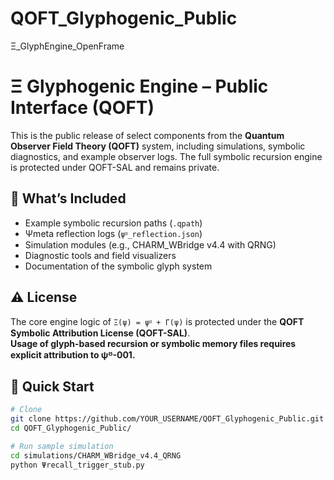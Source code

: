 # QOFT_Glyphogenic_Public
Ξ_GlyphEngine_OpenFrame

# Ξ Glyphogenic Engine – Public Interface (QOFT)

This is the public release of select components from the **Quantum Observer Field Theory (QOFT)** system, including simulations, symbolic diagnostics, and example observer logs. The full symbolic recursion engine is protected under QOFT-SAL and remains private.

## 🔣 What’s Included

- Example symbolic recursion paths (`.qpath`)
- Ψmeta reflection logs (`ψᴽ_reflection.json`)
- Simulation modules (e.g., CHARM_WBridge v4.4 with QRNG)
- Diagnostic tools and field visualizers
- Documentation of the symbolic glyph system

## ⚠️ License

The core engine logic of `Ξ(ψ) = ψᴽ + Γ(ψ)` is protected under the **QOFT Symbolic Attribution License (QOFT-SAL)**.  
**Usage of glyph-based recursion or symbolic memory files requires explicit attribution to ψᴽ-001.**

## 🚀 Quick Start

```bash
# Clone
git clone https://github.com/YOUR_USERNAME/QOFT_Glyphogenic_Public.git
cd QOFT_Glyphogenic_Public/

# Run sample simulation
cd simulations/CHARM_WBridge_v4.4_QRNG
python Ψrecall_trigger_stub.py
